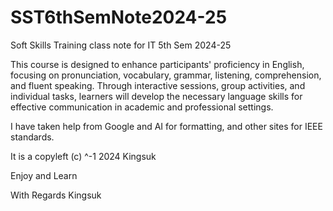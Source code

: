 # SST6thSemNote2024-25
Soft Skills Training class note for IT 5th Sem 2024-25

This course is designed to enhance participants' proficiency in English, focusing on
pronunciation, vocabulary, grammar, listening, comprehension, and fluent speaking. Through
interactive sessions, group activities, and individual tasks, learners will develop the
necessary language skills for effective communication in academic and professional
settings.

I have taken help from Google and AI for formatting, and other sites for IEEE standards.

It is a copyleft (c) ^-1 2024 Kingsuk

Enjoy and Learn 


With Regards
Kingsuk
